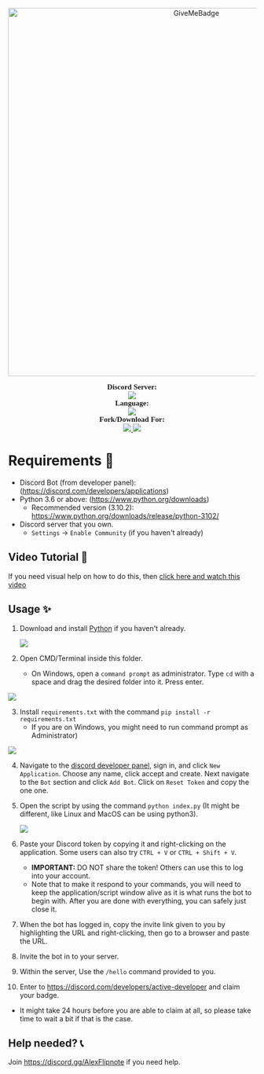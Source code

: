 <p align="center">
  <img alt="GiveMeBadge" src="https://i.alexflipnote.dev/6DKsc2i.png" width="750px">
</p>

<p align="center">
    <a style="font-size:15px;font-family:verdana"><b>Discord Server:</b></a><br>
    <a href="https://discord.gg/Ggj23D325t">
        <img src="https://img.shields.io/discord/1011974948673298574.svg?label=Discord%20Server:&logo=discord&color=5865F2"><br>
    </a>
    <a style="font-size:15px;font-family:verdana"><b>Language:</b></a><br>
    <img src="https://img.shields.io/badge/JavaScript-100000?label=Made%20with:&style=flat&logo=javascript&color=yellow">
    <br>
    <a style="font-size:15px;font-family:verdana"><b>Fork/Download For:</b></a><br>
    <a href="https://replit.com/github/blockversemc/active-developer-badge">
        <img src="https://img.shields.io/badge/Repl.it-100000?label=Fork%20on:&style=flat&logo=replit&color=808080&logoColor=white">
    </a>
    <a href="https://github.com/blockversemc/active-developer-badge/fork">
        <img src="https://img.shields.io/badge/GitHub-100000?label=Fork%20on:&style=flat&logo=github&color=808080">
    </a>
</p>

# Requirements 🧾
- Discord Bot (from developer panel): (https://discord.com/developers/applications)
- Python 3.6 or above: (https://www.python.org/downloads)
  - Recommended version (3.10.2): https://www.python.org/downloads/release/python-3102/
- Discord server that you own.
  - `Settings` -> `Enable Community` (if you haven't already)

## Video Tutorial 📼
If you need visual help on how to do this, then [click here and watch this video](https://i.alexflipnote.dev/7TzozoL.mp4)

## Usage ✨
1. Download and install [Python](https://www.python.org/downloads) if you haven't already.

   ![](https://i.alexflipnote.dev/2Ucs5Hf.png)
2. Open CMD/Terminal inside this folder.
   - On Windows, open a `command prompt` as administrator. Type `cd` with a space and drag the desired folder into it. Press enter. 
  
 ![](https://i.alexflipnote.dev/7PvV4Eo.png)
 
3. Install `requirements.txt` with the command `pip install -r requirements.txt`
   - If you are on Windows, you might need to run command prompt as Administrator)

![](https://i.alexflipnote.dev/4QPnZiX.gif)

4. Navigate to the [discord developer panel](https://discord.com/developers/applications), sign in, and click `New Application`. Choose any name, click accept and create. Next navigate to the `Bot` section and click `Add Bot`.  Click on `Reset Token` and copy the one one.

5. Open the script by using the command `python index.py` (It might be different, like Linux and MacOS can be using python3).
 
    ![](https://i.alexflipnote.dev/9BNt3XM.png)
6. Paste your Discord token by copying it and right-clicking on the application. Some users can also try `CTRL + V` or `CTRL + Shift + V`.
   - **IMPORTANT:** DO NOT share the token! Others can use this to log into your account.
   - Note that to make it respond to your commands, you will need to keep the application/script window alive as it is what runs the bot to begin with. After you are done with everything, you can safely just close it.
7. When the bot has logged in, copy the invite link given to you by highlighting the URL and right-clicking, then go to a browser and paste the URL.
8. Invite the bot in to your server.
9. Within the server, Use the `/hello` command provided to you.
10. Enter to https://discord.com/developers/active-developer and claim your badge.
   - It might take 24 hours before you are able to claim at all, so please take time to wait a bit if that is the case.

## Help needed? 📞
Join https://discord.gg/AlexFlipnote if you need help.
